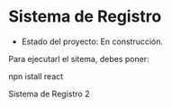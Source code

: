 <h1> Sistema de Registro</h1>

- Estado del proyecto: En construcción.

Para ejecutarl el sitema, debes poner:

npn istall react

Sistema de Registro 2
